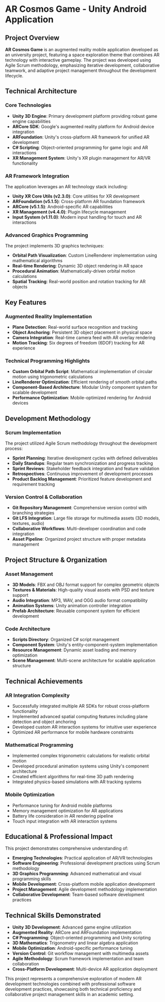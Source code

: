 # AR Cosmos Game - Unity Android Application

## Project Overview

**AR Cosmos Game** is an augmented reality mobile application developed as an university project, featuring a space exploration theme that combines AR technology with interactive gameplay. The project was developed using Agile Scrum methodology, emphasizing iterative development, collaborative teamwork, and adaptive project management throughout the development lifecycle.

## Technical Architecture

### Core Technologies
- **Unity 3D Engine**: Primary development platform providing robust game engine capabilities
- **ARCore SDK**: Google's augmented reality platform for Android device integration
- **ARFoundation**: Unity's cross-platform AR framework for unified AR development
- **C# Scripting**: Object-oriented programming for game logic and AR interactions
- **XR Management System**: Unity's XR plugin management for AR/VR functionality

### AR Framework Integration
The application leverages an AR technology stack including:
- **Unity XR Core Utils (v2.3.0)**: Core utilities for XR development
- **ARFoundation (v5.1.5)**: Cross-platform AR foundation framework
- **ARCore (v5.1.5)**: Android-specific AR capabilities
- **XR Management (v4.4.0)**: Plugin lifecycle management
- **Input System (v1.11.0)**: Modern input handling for touch and AR interactions

### Advanced Graphics Programming
The project implements 3D graphics techniques:
- **Orbital Path Visualization**: Custom LineRenderer implementation using mathematical algorithms
- **Real-time Rendering**: Dynamic 3D object rendering in AR space
- **Procedural Animation**: Mathematically-driven orbital motion calculations
- **Spatial Tracking**: Real-world position and rotation tracking for AR objects

## Key Features

### Augmented Reality Implementation
- **Plane Detection**: Real-world surface recognition and tracking
- **Object Anchoring**: Persistent 3D object placement in physical space
- **Camera Integration**: Real-time camera feed with AR overlay rendering
- **Motion Tracking**: Six degrees of freedom (6DOF) tracking for AR experience

### Technical Programming Highlights
- **Custom Orbital Path Script**: Mathematical implementation of circular motion using trigonometric calculations
- **LineRenderer Optimization**: Efficient rendering of smooth orbital paths
- **Component-Based Architecture**: Modular Unity component system for scalable development
- **Performance Optimization**: Mobile-optimized rendering for Android devices

## Development Methodology

### Scrum Implementation
The project utilized Agile Scrum methodology throughout the development process:
- **Sprint Planning**: Iterative development cycles with defined deliverables
- **Daily Standups**: Regular team synchronization and progress tracking
- **Sprint Reviews**: Stakeholder feedback integration and feature validation
- **Retrospectives**: Continuous improvement of development processes
- **Product Backlog Management**: Prioritized feature development and requirement tracking

### Version Control & Collaboration
- **Git Repository Management**: Comprehensive version control with branching strategies
- **Git LFS Integration**: Large file storage for multimedia assets (3D models, textures, audio)
- **Collaborative Workflows**: Multi-developer coordination and code integration
- **Asset Pipeline**: Organized project structure with proper metadata management

## Project Structure & Organization

### Asset Management
- **3D Models**: FBX and OBJ format support for complex geometric objects
- **Textures & Materials**: High-quality visual assets with PSD and texture support
- **Audio Integration**: MP3, WAV, and OGG audio format compatibility
- **Animation Systems**: Unity animation controller integration
- **Prefab Architecture**: Reusable component system for efficient development

### Code Architecture
- **Scripts Directory**: Organized C# script management
- **Component System**: Unity's entity-component-system implementation
- **Resource Management**: Dynamic asset loading and memory optimization
- **Scene Management**: Multi-scene architecture for scalable application structure

## Technical Achievements

### AR Integration Complexity
- Successfully integrated multiple AR SDKs for robust cross-platform functionality
- Implemented advanced spatial computing features including plane detection and object anchoring
- Developed custom AR interaction systems for intuitive user experience
- Optimized AR performance for mobile hardware constraints

### Mathematical Programming
- Implemented complex trigonometric calculations for realistic orbital motion
- Developed procedural animation systems using Unity's component architecture
- Created efficient algorithms for real-time 3D path rendering
- Integrated physics-based simulations with AR tracking systems

### Mobile Optimization
- Performance tuning for Android mobile platforms
- Memory management optimization for AR applications
- Battery life consideration in AR rendering pipeline
- Touch input integration with AR interaction systems

## Educational & Professional Impact

This project demonstrates comprehensive understanding of:
- **Emerging Technologies**: Practical application of AR/VR technologies
- **Software Engineering**: Professional development practices using Scrum methodology
- **3D Graphics Programming**: Advanced mathematical and visual programming skills
- **Mobile Development**: Cross-platform mobile application development
- **Project Management**: Agile development methodology implementation
- **Collaborative Development**: Team-based software development practices

## Technical Skills Demonstrated

- **Unity 3D Development**: Advanced game engine utilization
- **Augmented Reality**: ARCore and ARFoundation implementation
- **C# Programming**: Object-oriented programming and Unity scripting
- **3D Mathematics**: Trigonometry and linear algebra application
- **Mobile Optimization**: Android-specific performance tuning
- **Version Control**: Git workflow management with multimedia assets
- **Agile Methodology**: Scrum framework implementation and team collaboration
- **Cross-Platform Development**: Multi-device AR application deployment

This project represents a comprehensive exploration of modern AR development technologies combined with professional software development practices, showcasing both technical proficiency and collaborative project management skills in an academic setting.
